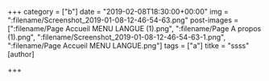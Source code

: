 +++
category = ["b"]
date = "2019-02-08T18:30:00+00:00"
img = ":filename/Screenshot_2019-01-08-12-46-54-63.png"
post-images = [":filename/Page Accueil MENU LANGUE (1).png", ":filename/Page A propos (1).png", ":filename/Screenshot_2019-01-08-12-46-54-63-1.png", ":filename/Page Accueil MENU LANGUE.png"]
tags = ["a"]
titke = "ssss"
[author]

+++
